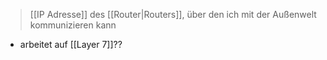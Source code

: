 > [[IP Adresse]] des [[Router|Routers]], über den ich mit der Außenwelt kommunizieren kann


- arbeitet auf [[Layer 7]]??